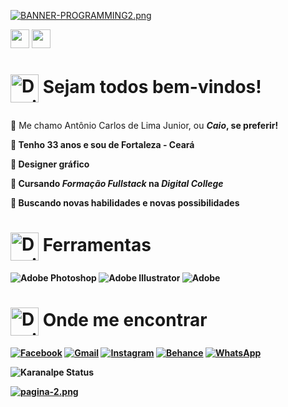 
[![BANNER-PROGRAMMING2.png](https://i.postimg.cc/rs45g5MK/BANNER-PROGRAMMING2.png)](https://postimg.cc/Wq2D1FDv)


<a href="https://www.linkedin.com/in/antoniocarlosdelimajunior27/"><img height="30" src="https://marcas-logos.net/wp-content/uploads/2020/01/LinkedIn-s%C3%ADmbolo.jpg"></a>
<a href="https://www.behance.net/caioinked"><img height="30" src="https://www.vectorlogo.zone/logos/behance/behance-ar21.png"></a></p>

  
# <p> <img alt="Design Gif" src="https://media.giphy.com/media/povenlBAIz14s/giphy.gif" height="45" align="center"/>&nbsp;Sejam todos bem-vindos! 

:large_blue_diamond: Me chamo Antônio Carlos de Lima Junior, ou <i><b>Caio<b></i>, se preferir!<p>
:large_orange_diamond: Tenho 33 anos e sou de Fortaleza - Ceará<p>
:large_blue_diamond: Designer gráfico <p>
:large_orange_diamond: Cursando <i><b> Formação Fullstack<b></i> na <i><b>Digital College<p></i>
:large_blue_diamond: Buscando novas habilidades e novas possibilidades
 
# <img alt="Design Gif" src="https://media.giphy.com/media/povenlBAIz14s/giphy.gif" height="45" align="center"/>&nbsp;Ferramentas

![Adobe Photoshop](https://img.shields.io/badge/adobe%20photoshop-%2331A8FF.svg?style=for-the-badge&logo=adobe%20photoshop&logoColor=white)
![Adobe Illustrator](https://img.shields.io/badge/adobe%20illustrator-%23FF9A00.svg?style=for-the-badge&logo=adobe%20illustrator&logoColor=white)
![Adobe](https://img.shields.io/badge/adobe-%23FF0000.svg?style=for-the-badge&logo=adobe&logoColor=white)

# <img alt="Design Gif" src="https://media.giphy.com/media/povenlBAIz14s/giphy.gif" height="45" align="center"/>&nbsp;Onde me encontrar

[![Facebook](https://img.shields.io/badge/Facebook-%231877F2.svg?style=for-the-badge&logo=Facebook&logoColor=white)](https://www.facebook.com/caioinked-103660624787951/)
[![Gmail](https://img.shields.io/badge/Gmail-D14836?style=for-the-badge&logo=gmail&logoColor=white)](mailto:contatoinked@gmail.com)
[![Instagram](https://img.shields.io/badge/Instagram-%23E4405F.svg?style=for-the-badge&logo=Instagram&logoColor=white)](https://www.instagram.com/caioinked/)
[![Behance](https://img.shields.io/badge/Behance-1769ff?style=for-the-badge&logo=behance&logoColor=white)](https://www.behance.net/caioinked)
[![WhatsApp](https://img.shields.io/badge/WhatsApp-25D366?style=for-the-badge&logo=whatsapp&logoColor=white)](
https://api.whatsapp.com/send?phone=5585987386641&text=Ol%C3%A1%2C%20preciso%20de%20um%20%20designer!%20%3D)

![Karanalpe Status](https://github-readme-stats.vercel.app/api?username=karanalpe&show_icons=true)


[![pagina-2.png](https://i.postimg.cc/vH4xMrVj/pagina-2.png)](https://postimg.cc/ZCh5xyjF)
